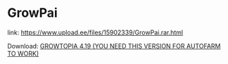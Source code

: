 # GrowPai
link: https://www.upload.ee/files/15902339/GrowPai.rar.html

Download: [GROWTOPIA 4.19 (YOU NEED THIS VERSION FOR AUTOFARM TO WORK)](https://ubistatic-a.akamaihd.net/0098/594764/GrowtopiaInstaller.exe)
